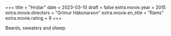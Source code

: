 +++
title = "Hrútar"
date = 2023-03-10
draft = false
extra.movie.year = 2015
extra.movie.directors = "Grímur Hákonarson"
extra.movie.en_title = "Rams"
extra.movie.rating = 8
+++

Beards, sweaters and sheep.<!-- more -->